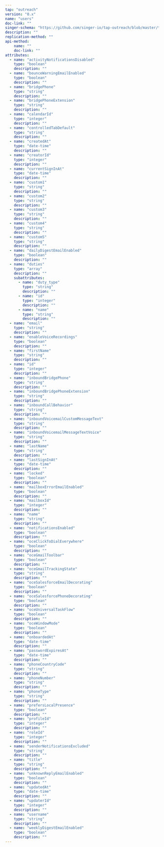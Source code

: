 ```yaml
---
tap: "outreach"
version: "0.x"
name: "users"
doc-link: ""
singer-schema: "https://github.com/singer-io/tap-outreach/blob/master/tap_outreach/schemas/users.json"
description: ""
replication-method: ""
api-method:
    name: ""
    doc-link: ""
attributes:
  - name: "activityNotificationsDisabled"
    type: "boolean"
    description: ""
  - name: "bounceWarningEmailEnabled"
    type: "boolean"
    description: ""
  - name: "bridgePhone"
    type: "string"
    description: ""
  - name: "bridgePhoneExtension"
    type: "string"
    description: ""
  - name: "calendarId"
    type: "integer"
    description: ""
  - name: "controlledTabDefault"
    type: "string"
    description: ""
  - name: "createdAt"
    type: "date-time"
    description: ""
  - name: "creatorId"
    type: "integer"
    description: ""
  - name: "currentSignInAt"
    type: "date-time"
    description: ""
  - name: "custom1"
    type: "string"
    description: ""
  - name: "custom2"
    type: "string"
    description: ""
  - name: "custom3"
    type: "string"
    description: ""
  - name: "custom4"
    type: "string"
    description: ""
  - name: "custom5"
    type: "string"
    description: ""
  - name: "dailyDigestEmailEnabled"
    type: "boolean"
    description: ""
  - name: "duties"
    type: "array"
    description: ""
    subattributes:
      - name: "duty_type"
        type: "string"
        description: ""
      - name: "id"
        type: "integer"
        description: ""
      - name: "name"
        type: "string"
        description: ""
  - name: "email"
    type: "string"
    description: ""
  - name: "enableVoiceRecordings"
    type: "boolean"
    description: ""
  - name: "firstName"
    type: "string"
    description: ""
  - name: "id"
    type: "integer"
    description: ""
  - name: "inboundBridgePhone"
    type: "string"
    description: ""
  - name: "inboundBridgePhoneExtension"
    type: "string"
    description: ""
  - name: "inboundCallBehavior"
    type: "string"
    description: ""
  - name: "inboundVoicemailCustomMessageText"
    type: "string"
    description: ""
  - name: "inboundVoicemailMessageTextVoice"
    type: "string"
    description: ""
  - name: "lastName"
    type: "string"
    description: ""
  - name: "lastSignInAt"
    type: "date-time"
    description: ""
  - name: "locked"
    type: "boolean"
    description: ""
  - name: "mailboxErrorEmailEnabled"
    type: "boolean"
    description: ""
  - name: "mailboxId"
    type: "integer"
    description: ""
  - name: "name"
    type: "string"
    description: ""
  - name: "notificationsEnabled"
    type: "boolean"
    description: ""
  - name: "oceClickToDialEverywhere"
    type: "boolean"
    description: ""
  - name: "oceGmailToolbar"
    type: "boolean"
    description: ""
  - name: "oceGmailTrackingState"
    type: "string"
    description: ""
  - name: "oceSalesforceEmailDecorating"
    type: "boolean"
    description: ""
  - name: "oceSalesforcePhoneDecorating"
    type: "boolean"
    description: ""
  - name: "oceUniversalTaskFlow"
    type: "boolean"
    description: ""
  - name: "oceWindowMode"
    type: "boolean"
    description: ""
  - name: "onboardedAt"
    type: "date-time"
    description: ""
  - name: "passwordExpiresAt"
    type: "date-time"
    description: ""
  - name: "phoneCountryCode"
    type: "string"
    description: ""
  - name: "phoneNumber"
    type: "string"
    description: ""
  - name: "phoneType"
    type: "string"
    description: ""
  - name: "prefersLocalPresence"
    type: "boolean"
    description: ""
  - name: "profileId"
    type: "integer"
    description: ""
  - name: "roleId"
    type: "integer"
    description: ""
  - name: "senderNotificationsExcluded"
    type: "string"
    description: ""
  - name: "title"
    type: "string"
    description: ""
  - name: "unknownReplyEmailEnabled"
    type: "boolean"
    description: ""
  - name: "updatedAt"
    type: "date-time"
    description: ""
  - name: "updaterId"
    type: "integer"
    description: ""
  - name: "username"
    type: "string"
    description: ""
  - name: "weeklyDigestEmailEnabled"
    type: "boolean"
    description: ""
---
```

